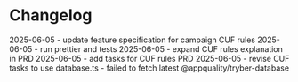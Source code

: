 # Changelog

2025-06-05 - update feature specification for campaign CUF rules
2025-06-05 - run prettier and tests
2025-06-05 - expand CUF rules explanation in PRD
2025-06-05 - add tasks for CUF rules PRD
2025-06-05 - revise CUF tasks to use database.ts - failed to fetch latest @appquality/tryber-database
